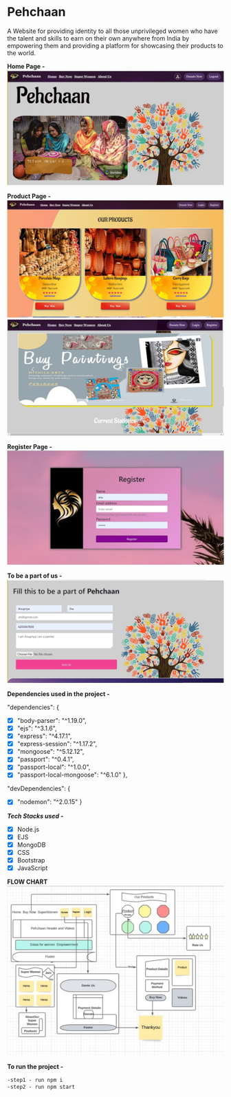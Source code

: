 # Pehchaan

A Website for providing identity to all those unprivileged women who have the talent and skills to earn on their own anywhere from India by empowering them and providing a platform for showcasing their products to the world.

**Home Page -**
![](static/images/home.jpg)

**Product Page -**
![](static/images/product.jpg)
![](static/images/paint.jpg)

**Register Page -**
![](static/images/reg.jpg)

**To be a part of us -**
![](static/images/topart.jpg)

**Dependencies used in the project -**

"dependencies": {

- [x] "body-parser": "^1.19.0",
- [x] "ejs": "^3.1.6",
- [x] "express": "^4.17.1",
- [x] "express-session": "^1.17.2",
- [x] "mongoose": "^5.12.12",
- [x] "passport": "^0.4.1",
- [x] "passport-local": "^1.0.0",
- [x] "passport-local-mongoose": "^6.1.0"
      },

"devDependencies": {

- [x] "nodemon": "^2.0.15"
      }

**_Tech Stacks used -_**

- [x] Node.js
- [x] EJS
- [x] MongoDB
- [x] CSS
- [x] Bootstrap
- [x] JavaScript

**FLOW CHART**
![](static/images/flow.jpg)

**To run the project -**

    -step1 - run npm i
    -step2 - run npm start
